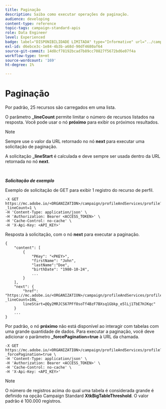 ```yaml
---
title: Paginação
description: Saiba como executar operações de paginação.
audience: developing
content-type: reference
topic-tags: campaign-standard-apis
role: Data Engineer
level: Experienced
badge: label="DISPONIBILIDADE LIMITADA" type="Informative" url="../campaign-standard-migration-home.md" tooltip="Restrito a usuários migrados do Campaign Standard"
exl-id: d6ebce3c-1e84-4b3b-a68d-90df4680af64
source-git-commit: 14d8cf78192bcad7b89cc70827f5672bd6e07f4a
workflow-type: tm+mt
source-wordcount: '169'
ht-degree: 1%

---
```


# Paginação

Por padrão, 25 recursos são carregados em uma lista.

O parâmetro **_lineCount** permite limitar o número de recursos listados na resposta.  Você pode usar o nó **próximo** para exibir os próximos resultados.

>[!NOTE]
>
>Sempre use o valor da URL retornado no nó **next** para executar uma solicitação de paginação.
>
>A solicitação **_lineStart** é calculada e deve sempre ser usada dentro da URL retornada no nó **next**.

<br/>

***Solicitação de exemplo***

Exemplo de solicitação de GET para exibir 1 registro do recurso de perfil.

```
-X GET https://mc.adobe.io/<ORGANIZATION>/campaign/profileAndServices/profile?_lineCount=1 \
-H 'Content-Type: application/json' \
-H 'Authorization: Bearer <ACCESS_TOKEN>' \
-H 'Cache-Control: no-cache' \
-H 'X-Api-Key: <API_KEY>'
```

Resposta à solicitação, com o nó **next** para executar a paginação.

```
{
    "content": [
        {
            "PKey": "<PKEY>",
            "firstName": "John",
            "lastName":"Doe",
            "birthDate": "1980-10-24",
            ...
        }
    ],
    "next": {
        "href": "https://mc.adobe.io/<ORGANIZATION>/campaign/profileAndServices/profile/email?_lineCount=10&_
        lineStart=@Qy2MRJCS67PFf8soTf4BzF7BXsq1Gbkp_e5lLj1TbE7HJKqc"
    }
    ...
}
```

Por padrão, o nó **próximo** não está disponível ao interagir com tabelas com uma grande quantidade de dados. Para executar a paginação, você deve adicionar o parâmetro **_forcePagination=true** à URL da chamada.

```
-X GET https://mc.adobe.io/<ORGANIZATION>/campaign/profileAndServices/profile?_forcePagination=true \
-H 'Content-Type: application/json' \
-H 'Authorization: Bearer <ACCESS_TOKEN>' \
-H 'Cache-Control: no-cache' \
-H 'X-Api-Key: <API_KEY>'
```

>[!NOTE]
>
>O número de registros acima do qual uma tabela é considerada grande é definido na opção Campaign Standard **XtkBigTableThreshold**. O valor padrão é 100.000 registros.
